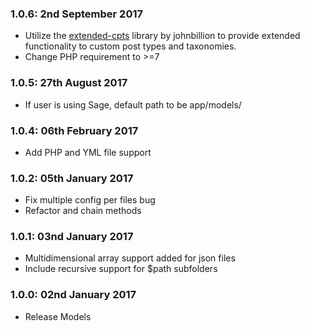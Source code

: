 ### 1.0.6: 2nd September 2017
* Utilize the [extended-cpts](https://github.com/johnbillion/extended-cpts) library by johnbillion to provide extended functionality to custom post types and taxonomies.
* Change PHP requirement to >=7

### 1.0.5: 27th August 2017
* If user is using Sage, default path to be app/models/

### 1.0.4: 06th February 2017
* Add PHP and YML file support

### 1.0.2: 05th January 2017
* Fix multiple config per files bug
* Refactor and chain methods

### 1.0.1: 03nd January 2017
* Multidimensional array support added for json files
* Include recursive support for $path subfolders

### 1.0.0: 02nd January 2017
* Release Models
